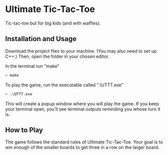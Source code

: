 # Ultimate Tic-Tac-Toe
Tic-tac-toe but for big kids (and with waffles).

## Installation and Usage

Download the project files to your machine. (You may also need to set up C++.) Then, open the folder in your chosen editor.

In the terminal run "make"
```bash
> make
```
To play the game, run the executable called ".\UTTT.exe"
```bash
> .\UTTT.exe
```
This will create a popup window where you will play the game. If you keep your terminal open, you'll see terminal outputs reminding you whose turn it is.

## How to Play
The game follows the standard rules of Ultimate Tic-Tac-Toe. Your goal is to win enough of the smaller boards to get three in a row on the larger board.
